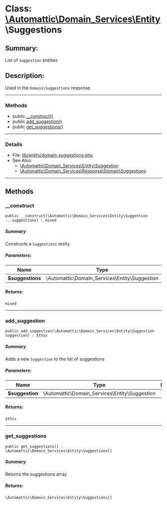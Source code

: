 # Class: [\Automattic](../namespaces/automattic.md)[\Domain_Services](../namespaces/automattic-domain-services.md)[\Entity](../namespaces/automattic-domain-services-entity.md)\Suggestions

## Summary:

List of `Suggestion` entities

## Description:

Used in the `Domain\Suggestions` response.


---

### Methods

* public [__construct()](#method___construct)
* public [add_suggestion()](#method_add_suggestion)
* public [get_suggestions()](#method_get_suggestions)

---

### Details

* File: [lib/entity/domain-suggestions.php](../../lib/entity/domain-suggestions.php)
* See Also:
  * [\Automattic\Domain_Services\Entity\Suggestion](../classes/Automattic-Domain-Services-Entity-Suggestion.md)
  * [\Automattic\Domain_Services\Response\Domain\Suggestions](../classes/Automattic-Domain-Services-Response-Domain-Suggestions.md)

---

## Methods

<a id="method___construct"></a>
### __construct

```
public __construct(\Automattic\Domain_Services\Entity\Suggestion  ...suggestions) : mixed
```

##### Summary

Constructs a `Suggestions` entity

##### Parameters:

| Name | Type | Default |
|------|------|---------|
| **$suggestions** | \Automattic\Domain_Services\Entity\Suggestion |  |

##### Returns:

```
mixed
```

---

<a id="method_add_suggestion"></a>
### add_suggestion

```
public add_suggestion(\Automattic\Domain_Services\Entity\Suggestion  suggestion) : $this
```

##### Summary

Adds a new `Suggestion` to the list of suggestions

##### Parameters:

| Name | Type | Default |
|------|------|---------|
| **$suggestion** | \Automattic\Domain_Services\Entity\Suggestion |  |

##### Returns:

```
$this
```

---

<a id="method_get_suggestions"></a>
### get_suggestions

```
public get_suggestions() : \Automattic\Domain_Services\Entity\Suggestions[]
```

##### Summary

Returns the suggestions array

##### Returns:

```
\Automattic\Domain_Services\Entity\Suggestions[]
```
